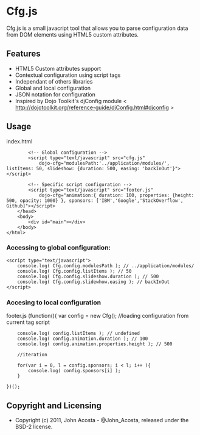# Cfg.js #

Cfg.js is a small javacript tool that allows you to parse configuration data from DOM elements using HTML5 custom attributes.

## Features

* HTML5 Custom attributes support
* Contextual configuration using script tags
* Independant of others libraries
* Global and local configuration
* JSON notation for configuration
* Inspired by Dojo Toolkit's djConfig module < http://dojotoolkit.org/reference-guide/djConfig.html#djconfig >

## Usage

index.html
	<html>
		<head>
			<title>CfgJS Example</title>
			
			<!-- Global configuration -->
			<script type="text/javascript" src="cfg.js" 
				dojo-cfg="modulesPath:'../application/modules/', listItems: 50, slideshow: {duration: 500, easing: 'backInOut'}"></script>
		
			<!-- Specific script configuration -->
			<script type="text/javascript" src="footer.js" 
				dojo-cfg="animation:{ duration: 100, properties: {height: 500, opacity: 1000} }, sponsors: ['IBM','Google','StackOverflow', Github]"></script>
		</head>
		<body>
			<div id="main"></div>
		</body>
	</html>
	
### Accessing to global configuration:

	<script type="text/javascript">
		console.log( Cfg.config.modulesPath ); // ../application/modules/
		console.log( Cfg.config.listItems ); // 50
		console.log( Cfg.config.slideshow.duration ); // 500
		console.log( Cfg.config.slidewhow.easing ); // backInOut
	</script>
	
### Accesing to local configuration

footer.js
	(function(){
		var config = new Cfg(); //loading configuration from current tag script
		
		console.log( config.listItems ); // undefined
		console.log( config.animation.duration ); // 100
		console.log( config.animation.properties.height ); // 500
		
		//iteration
		
		for(var i = 0, l = config.sponsors; i < l; i++ ){
			console.log( config.sponsors[i] );
		}
		
	})();
	
## Copyright and Licensing
* Copyright (c) 2011, John Acosta - @John_Acosta, released under the BSD-2 license.
